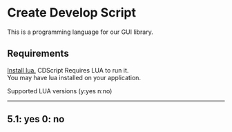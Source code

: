# Create Develop Script

This is a programming language for our GUI library.

## Requirements

[Install lua.](https://lua.org/) CDScript Requires LUA to run it.  
You may have lua installed on your application.  

Supported LUA versions (y:yes n:no)

---
5.1: yes
0: no
---
